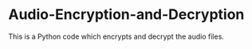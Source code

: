 # Audio-Encryption-and-Decryption
This is a Python code which encrypts and decrypt the audio files.
